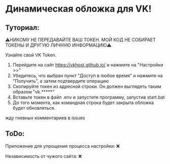 <h1>Динамическая обложка для VK!</h1>

<h2>Туториал:</h2>

⚠️НИКОМУ НЕ ПЕРЕДАВАЙТЕ ВАШ ТОКЕН. МОЙ КОД НЕ СОБИРАЕТ ТОКЕНЫ И ДРУГУЮ ЛИЧНУЮ ИНФОРМАЦИЮ⚠️

Узнайте свой VK Token. 
   1) Перейдите на сайт https://vkhost.github.io/ и нажмите на "Настройки >>"
   2) Убедитесь, что выбран пункт "Доступ в любое время" и нажмите на "Получить", а затем подтвердите операцию
   4) Скопируйте токен из адресной строки. Он должен выглядеть таким образом "vk.*****"
   5) Вставьте токен в файл .env и запустите программу, запустив start.bat
   6) До того момента, как командная строка будет закрыта обложка будет обновляться. 

жду гневных комментариев в issues


<h2> ToDo: </h2>
Приложение для упрощения процесса настройки: ❌

Независимость от чужого сайта: ❌
